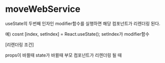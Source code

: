 # moveWebService
useState의 두번째 인자인 modifier함수를 실행하면 해당 컴포넌트가 리렌더링 된다.

예) cosnt [index, setIndex] = React.useState(); setIndex가 modifier함수

[리렌더링 조건]

props이 바뀔때
state가 바뀔때
부모 컴포넌트가 리렌더링 될 때